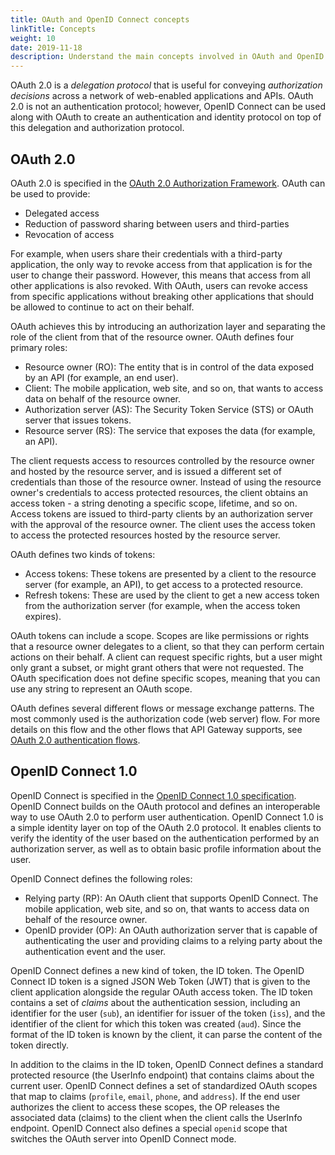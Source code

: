 ```yaml
---
title: OAuth and OpenID Connect concepts
linkTitle: Concepts
weight: 10
date: 2019-11-18
description: Understand the main concepts involved in OAuth and OpenID Connect.
---
```


OAuth 2.0 is a *delegation protocol* that is useful for conveying *authorization decisions* across a network of web-enabled applications and APIs. OAuth 2.0 is not an authentication protocol; however, OpenID Connect can be used along with OAuth to create an authentication and identity protocol on top of this delegation and authorization protocol.

## OAuth 2.0

OAuth 2.0 is specified in the [OAuth 2.0 Authorization Framework](https://tools.ietf.org/html/rfc6749). OAuth can be used to provide:

* Delegated access
* Reduction of password sharing between users and third-parties
* Revocation of access

For example, when users share their credentials with a third-party application, the only way to revoke access from that application is for the user to change their password. However, this means that access from all other applications is also revoked. With OAuth, users can revoke access from specific applications without breaking other applications that should be allowed to continue to act on their behalf.

OAuth achieves this by introducing an authorization layer and separating the role of the client from that of the resource owner. OAuth defines four primary roles:

* Resource owner (RO): The entity that is in control of the data exposed by an API (for example, an end user).
* Client: The mobile application, web site, and so on, that wants to access data on behalf of the resource owner.
* Authorization server (AS): The Security Token Service (STS) or OAuth server that issues tokens.
* Resource server (RS): The service that exposes the data (for example, an API).

The client requests access to resources controlled by the resource owner and hosted by the resource server, and is issued a different set of credentials than those of the resource owner. Instead of using the resource owner's credentials to access protected resources, the client obtains an access token - a string denoting a specific scope, lifetime, and so on. Access tokens are issued to third-party clients by an authorization server with the approval of the resource owner. The client uses the access token to access the protected resources hosted by the resource server.

OAuth defines two kinds of tokens:

* Access tokens: These tokens are presented by a client to the resource server (for example, an API), to get access to a protected resource.
* Refresh tokens: These are used by the client to get a new access token from the authorization server (for example, when the access token expires).

OAuth tokens can include a scope. Scopes are like permissions or rights that a resource owner delegates to a client, so that they can perform certain actions on their behalf. A client can request specific rights, but a user might only grant a subset, or might grant others that were not requested. The OAuth specification does not define specific scopes, meaning that you can use any string to represent an OAuth scope.

OAuth defines several different flows or message exchange patterns. The most commonly used is the authorization code (web server) flow. For more details on this flow and the other flows that API Gateway supports, see [OAuth 2.0 authentication flows](/docs/apim_policydev/apigw_oauth/oauth_flows).

## OpenID Connect 1.0

OpenID Connect is specified in the [OpenID Connect 1.0 specification](http://openid.net/specs/openid-connect-core-1_0.html). OpenID Connect builds on the OAuth protocol and defines an interoperable way to use OAuth 2.0 to perform user authentication. OpenID Connect 1.0 is a simple identity layer on top of the OAuth 2.0 protocol. It enables clients to verify the identity of the user based on the authentication performed by an authorization server, as well as to obtain basic profile information about the user.

OpenID Connect defines the following roles:

* Relying party (RP): An OAuth client that supports OpenID Connect. The mobile application, web site, and so on, that wants to access data on behalf of the resource owner.
* OpenID provider (OP): An OAuth authorization server that is capable of authenticating the user and providing claims to a relying party about the authentication event and the user.

OpenID Connect defines a new kind of token, the ID token. The OpenID Connect ID token is a signed JSON Web Token (JWT) that is given to the client application alongside the regular OAuth access token. The ID token contains a set of *claims* about the authentication session, including an identifier for the user (`sub`), an identifier for issuer of the token (`iss`), and the identifier of the client for which this token was created (`aud`). Since the format of the ID token is known by the client, it can parse the content of the token directly.

In addition to the claims in the ID token, OpenID Connect defines a standard protected resource (the UserInfo endpoint) that contains claims about the current user. OpenID Connect defines a set of standardized OAuth scopes that map to claims (`profile`, `email`, `phone`, and `address`). If the end user authorizes the client to access these scopes, the OP releases the associated data (claims) to the client when the client calls the UserInfo endpoint. OpenID Connect also defines a special `openid` scope that switches the OAuth server into OpenID Connect mode.
